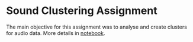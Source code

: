 # Sound Clustering Assignment

The main objective for this assignment was to analyse and create clusters for audio data. More details in [notebook](Clustering_Assignment.ipynb).
